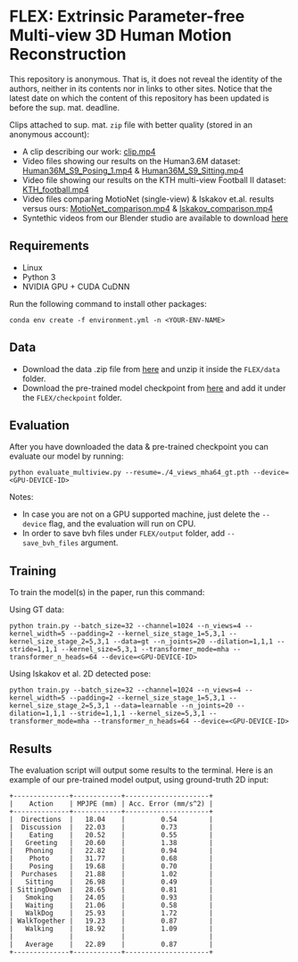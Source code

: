 # FLEX: Extrinsic Parameter-free Multi-view 3D Human Motion Reconstruction

This repository is anonymous. That is, it does not reveal the identity of the authors, neither in its contents nor in links to other sites. 
Notice that the latest date on which the content of this repository has been updated is before the sup. mat. deadline.

Clips attached to sup. mat. `zip` file with better quality (stored in an anonymous account):
- A clip describing our work: [clip.mp4](https://drive.google.com/file/d/1HSILhK9NX2lGeNQ6mFpNQlYbbK2F8R1X/view?usp=sharing)
- Video files showing our results on the Human3.6M dataset: [Human36M_S9_Posing_1.mp4](https://drive.google.com/file/d/19yuAHNPcNB574Num5LUcBDDDShDJdjtu/view?usp=sharing) & [Human36M_S9_Sitting.mp4](https://drive.google.com/file/d/1F0nZA257StpxzKVNNI84Y89SwCEAmUVK/view?usp=sharing)
- Video file showing our results on the KTH multi-view Football II dataset: [KTH_football.mp4](https://drive.google.com/file/d/12o6MYtX53kZ7_pxy-ga26Bn0JwZyGJ4I/view?usp=sharing)
- Video files comparing MotioNet (single-view) \& Iskakov et.al. results versus ours: [MotioNet_comparison.mp4](https://drive.google.com/file/d/1BNmIJ_eb5LyP2WuIsG5C1wo0CDZWzoCk/view?usp=sharing) & [Iskakov_comparison.mp4](https://drive.google.com/file/d/1oyrvhq5245__lxcgKfPC8eiKdwZvORo4/view?usp=sharing)
- Syntethic videos from our Blender studio are available to download [here](https://drive.google.com/drive/folders/1yvBYLr8GgRSlsCK25bUsQVbAEqZQYMG6?usp=sharing)

## Requirements

- Linux
- Python 3
- NVIDIA GPU + CUDA CuDNN

Run the following command to install other packages:
```setup
conda env create -f environment.yml -n <YOUR-ENV-NAME>
```

## Data
- Download the data .zip file from [here](https://drive.google.com/file/d/1hJoyuptbXe4-WcO7sWNUHkNO4iaZJzDh/view?usp=sharing) and unzip it inside the `FLEX/data` folder.
- Download the pre-trained model checkpoint from [here](https://drive.google.com/file/d/1rJMh6SzzsjU4pAMq9bg4ssnUgyx1bF_Q/view?usp=sharing) and add it under the `FLEX/checkpoint` folder.

## Evaluation
After you have downloaded the data & pre-trained checkpoint you can evaluate our model by running:
```
python evaluate_multiview.py --resume=./4_views_mha64_gt.pth --device=<GPU-DEVICE-ID>
```
Notes: 
- In case you are not on a GPU supported machine, just delete the `--device` flag, and the evaluation will run on CPU.
- In order to save bvh files under `FLEX/output` folder, add `--save_bvh_files` argument.


## Training

To train the model(s) in the paper, run this command:

Using GT data:
```train
python train.py --batch_size=32 --channel=1024 --n_views=4 --kernel_width=5 --padding=2 --kernel_size_stage_1=5,3,1 --kernel_size_stage_2=5,3,1 --data=gt --n_joints=20 --dilation=1,1,1 --stride=1,1,1 --kernel_size=5,3,1 --transformer_mode=mha --transformer_n_heads=64 --device=<GPU-DEVICE-ID>
```

Using Iskakov et al. 2D detected pose:
```train
python train.py --batch_size=32 --channel=1024 --n_views=4 --kernel_width=5 --padding=2 --kernel_size_stage_1=5,3,1 --kernel_size_stage_2=5,3,1 --data=learnable --n_joints=20 --dilation=1,1,1 --stride=1,1,1 --kernel_size=5,3,1 --transformer_mode=mha --transformer_n_heads=64 --device=<GPU-DEVICE-ID>
```

## Results
The evaluation script will output some results to the terminal.
Here is an example of our pre-trained model output, using ground-truth 2D input:
```
+--------------+------------+---------------------+
|    Action    | MPJPE (mm) | Acc. Error (mm/s^2) |
+--------------+------------+---------------------+
|  Directions  |   18.04    |         0.54        |
|  Discussion  |   22.03    |         0.73        |
|    Eating    |   20.52    |         0.55        |
|   Greeting   |   20.60    |         1.38        |
|   Phoning    |   22.82    |         0.94        |
|    Photo     |   31.77    |         0.68        |
|    Posing    |   19.68    |         0.70        |
|  Purchases   |   21.88    |         1.02        |
|   Sitting    |   26.98    |         0.49        |
| SittingDown  |   28.65    |         0.81        |
|   Smoking    |   24.05    |         0.93        |
|   Waiting    |   21.06    |         0.58        |
|   WalkDog    |   25.93    |         1.72        |
| WalkTogether |   19.23    |         0.87        |
|   Walking    |   18.92    |         1.09        |
|              |            |                     |
|   Average    |   22.89    |         0.87        |
+--------------+------------+---------------------+
```
